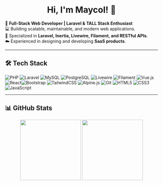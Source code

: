 <h1 align="center">Hi, I'm Maycol! 👋</h1>

🚀 **Full-Stack Web Developer | Laravel & TALL Stack Enthusiast**  
💻 Building scalable, maintainable, and modern web applications.  
📌 Specialized in **Laravel, Inertia, Livewire, Filament, and RESTful APIs**.  
☁️ Experienced in designing and developing **SaaS products**.

---
## 🛠️ Tech Stack

![PHP](https://img.shields.io/badge/php-%23777BB4.svg?style=for-the-badge&logo=php&logoColor=white) ![Laravel](https://img.shields.io/badge/laravel-%23FF2D20.svg?style=for-the-badge&logo=laravel&logoColor=white) ![MySQL](https://img.shields.io/badge/mysql-4479A1.svg?style=for-the-badge&logo=mysql&logoColor=white) ![PostgreSQL](https://img.shields.io/badge/postgresql-4169E1.svg?style=for-the-badge&logo=postgresql&logoColor=white) ![Livewire](https://img.shields.io/badge/livewire-%234e56a6.svg?style=for-the-badge&logo=livewire&logoColor=white) ![Filament](https://img.shields.io/badge/Filament-FFAA00?style=for-the-badge&logoColor=%23000000) ![Vue.js](https://img.shields.io/badge/vue.js-%2335495e.svg?style=for-the-badge&logo=vuedotjs&logoColor=%234FC08D) ![React](https://img.shields.io/badge/react-%2320232a.svg?style=for-the-badge&logo=react&logoColor=%2361DAFB)![Bootstrap](https://img.shields.io/badge/bootstrap-%238511FA.svg?style=for-the-badge&logo=bootstrap&logoColor=white) ![TailwindCSS](https://img.shields.io/badge/tailwindcss-%2338B2AC.svg?style=for-the-badge&logo=tailwind-css&logoColor=white) ![Alpine.js](https://img.shields.io/badge/alpinejs-white.svg?style=for-the-badge&logo=alpinedotjs&logoColor=%238BC0D0)  ![Git](https://img.shields.io/badge/git-%23F05033.svg?style=for-the-badge&logo=git&logoColor=white) ![HTML5](https://img.shields.io/badge/html5-%23E34F26.svg?style=for-the-badge&logo=html5&logoColor=white) ![CSS3](https://img.shields.io/badge/css3-%231572B6.svg?style=for-the-badge&logo=css3&logoColor=white) ![JavaScript](https://img.shields.io/badge/javascript-%23323330.svg?style=for-the-badge&logo=javascript&logoColor=%23F7DF1E)

---

## 📊 GitHub Stats

<p align="center">
  <img src="https://github-readme-stats.vercel.app/api?username=maycolmunoz&show_icons=true&theme=tokyonight&count_private=true" height="200" />
  <img src="https://github-readme-stats.vercel.app/api/top-langs/?username=maycolmunoz&layout=compact&theme=tokyonight" height="200" />
</p>
